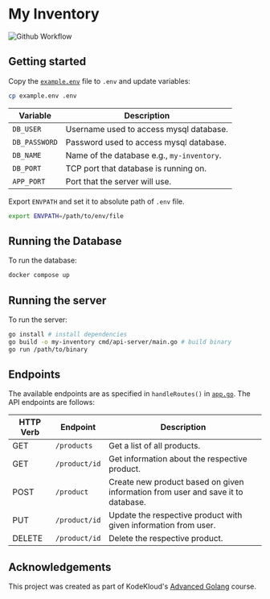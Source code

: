# My Inventory

![Github Workflow](https://github.com/codedByHasan/my-inventory/actions/workflows/ci.yml/badge.svg)

## Getting started

Copy the [`example.env`](example.env) file to `.env` and update variables:

```bash
cp example.env .env
```

| Variable      | Description                                |
| ------------- | ------------------------------------------ |
| `DB_USER`     | Username used to access mysql database.    |
| `DB_PASSWORD` | Password used to access mysql database.    |
| `DB_NAME `    | Name of the database e.g., `my-inventory`. |
| `DB_PORT`     | TCP port that database is running on.      |
| `APP_PORT`    | Port that the server will use.             |

Export `ENVPATH` and set it to absolute path of `.env` file.

```bash
export ENVPATH=/path/to/env/file
```

## Running the Database

To run the database:

```bash
docker compose up
```

## Running the server

To run the server:

```bash
go install # install dependencies
go build -o my-inventory cmd/api-server/main.go # build binary
go run /path/to/binary
```

## Endpoints

The available endpoints are as specified in `handleRoutes()` in [`app.go`](./app.go#L142).
The API endpoints are follows:

| HTTP Verb | Endpoint      | Description                                                                      |
| --------- | ------------- | -------------------------------------------------------------------------------- |
| GET       | `/products`   | Get a list of all products.                                                      |
| GET       | `/product/id` | Get information about the respective product.                                    |
| POST      | `/product`    | Create new product based on given information from user and save it to database. |
| PUT       | `/product/id` | Update the respective product with given information from user.                  |
| DELETE    | `/product/id` | Delete the respective product.                                                   |

## Acknowledgements

This project was created as part of KodeKloud's [Advanced Golang](https://learn.kodekloud.com/user/courses/advanced-golang) course.
